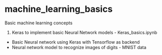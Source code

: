 # machine_learning_basics
Basic machine learning concepts

1. Keras to implement basic Neural Network models - Keras_basics.ipynb
  - Basic Neural network using Keras with Tensorflow as backend
  - Neural network model to recognize images of digits - MNIST data
